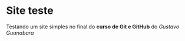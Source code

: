 # Site teste
 
 Testando um site simples no final do **curso de Git e GitHub** do *Gustavo Guanabara*
